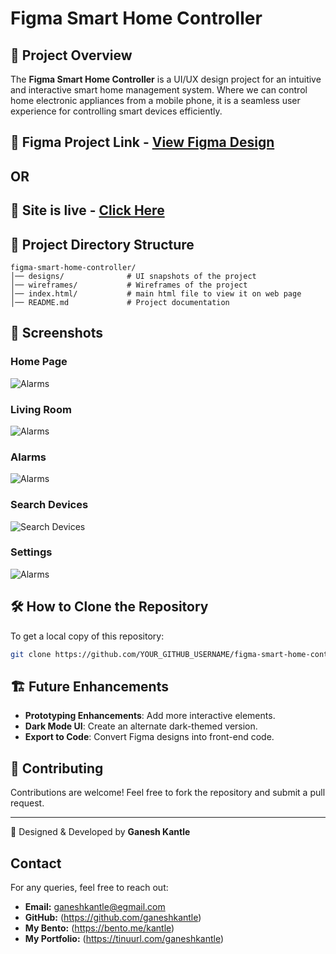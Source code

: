 # Figma Smart Home Controller

## 📌 Project Overview
The **Figma Smart Home Controller** is a UI/UX design project for an intuitive and interactive smart home management system. Where we can control home electronic appliances from a mobile phone, it is a seamless user experience for controlling smart devices efficiently.

## 🔗 Figma Project Link - [View Figma Design](https://www.figma.com/design/jLm5BGaZzCVkIEF0Tr9WbL/Smart-Home-(Community)?node-id=0-1&m=dev&t=ZpwDgyDktCZxORfR-1)

## OR

## 🔗 Site is live - [Click Here](https://ganeshkantle.github.io/Figma-Smart-Home-Controller/)

## 📂 Project Directory Structure
```
figma-smart-home-controller/
│── designs/              # UI snapshots of the project
│── wireframes/           # Wireframes of the project
│── index.html/           # main html file to view it on web page
│── README.md             # Project documentation
```

## 📸 Screenshots

### Home Page 
![Alarms](https://github.com/user-attachments/assets/cb97b879-f14a-475a-9668-1a54ca684e64)
### Living Room
![Alarms](https://github.com/user-attachments/assets/ed5d6c4b-825f-4431-a36e-6dc7ff7b7d13)
### Alarms
![Alarms](https://github.com/user-attachments/assets/708d8ac7-69f4-41e2-bc1d-ff10f34cc45e)
### Search Devices 
![Search Devices](https://github.com/user-attachments/assets/884f776b-2935-41b5-96a0-4154e8288b6f)
### Settings
![Alarms](https://github.com/user-attachments/assets/b1787ec0-3660-4fd3-8132-0988031066e6)


## 🛠 How to Clone the Repository
To get a local copy of this repository:
```sh
git clone https://github.com/YOUR_GITHUB_USERNAME/figma-smart-home-controller.git
```


## 🏗 Future Enhancements
- **Prototyping Enhancements**: Add more interactive elements.
- **Dark Mode UI**: Create an alternate dark-themed version.
- **Export to Code**: Convert Figma designs into front-end code.

## 📌 Contributing
Contributions are welcome! Feel free to fork the repository and submit a pull request.

---
🚀 Designed & Developed by **Ganesh Kantle**

## Contact
For any queries, feel free to reach out:
- **Email:** ganeshkantle@egmail.com
- **GitHub:** (https://github.com/ganeshkantle)
- **My Bento:** (https://bento.me/kantle)
- **My Portfolio:** (https://tinuurl.com/ganeshkantle)
